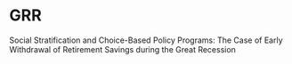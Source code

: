 # GRR
Social Stratification and Choice-Based Policy Programs: The Case of Early Withdrawal of Retirement Savings during the Great Recession

